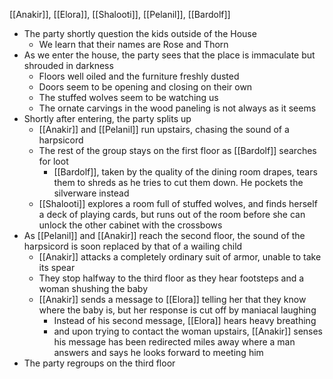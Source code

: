 [[Anakir]], [[Elora]], [[Shalooti]], [[Pelanil]], [[Bardolf]]

- The party shortly question the kids outside of the House
	- We learn that their names are Rose and Thorn
- As we enter the house, the party sees that the place is immaculate but shrouded in darkness
	- Floors well oiled and the furniture freshly dusted
	- Doors seem to be opening and closing on their own
	- The stuffed wolves seem to be watching us
	- The ornate carvings in the wood paneling is not always as it seems
- Shortly after entering, the party splits up
	- [[Anakir]] and [[Pelanil]] run upstairs, chasing the sound of a harpsicord
	- The rest of the group stays on the first floor as [[Bardolf]] searches for loot
		- [[Bardolf]], taken by the quality of the dining room drapes, tears them to shreds as he tries to cut them down. He pockets the silverware instead
	- [[Shalooti]] explores a room full of stuffed wolves, and finds herself a deck of playing cards, but runs out of the room before she can unlock the other cabinet with the crossbows
- As [[Pelanil]] and [[Anakir]] reach the second floor, the sound of the harpsicord is soon replaced by that of a wailing child
	- [[Anakir]] attacks a completely ordinary suit of armor, unable to take its spear
	- They stop halfway to the third floor as they hear footsteps and a woman shushing the baby
	- [[Anakir]] sends a message to [[Elora]] telling her that they know where the baby is, but her response is cut off by maniacal laughing
		- Instead of his second message, [[Elora]] hears heavy breathing
		- and upon trying to contact the woman upstairs, [[Anakir]] senses his message has been redirected miles away where a man answers and says he looks forward to meeting him
- The party regroups on the third floor